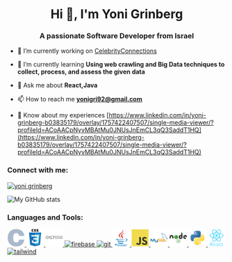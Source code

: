 <h1 align="center">Hi 👋, I'm Yoni Grinberg</h1>
<h3 align="center">A passionate Software Developer from Israel</h3>

- 🔭 I’m currently working on [CelebrityConnections](https://github.com/yoniyoni920/CelebrityConnections)

- 🌱 I’m currently learning **Using web crawling and Big Data techniques to collect, process, and assess the given data**

- 💬 Ask me about **React,Java**

- 📫 How to reach me **yonigri92@gmail.com**

- 📄 Know about my experiences [https://www.linkedin.com/in/yoni-grinberg-b03835179/overlay/1757422407507/single-media-viewer/?profileId=ACoAACpNyvMBAtMu0JNUsJnEmCL3qQ3SaddT1HQ](https://www.linkedin.com/in/yoni-grinberg-b03835179/overlay/1757422407507/single-media-viewer/?profileId=ACoAACpNyvMBAtMu0JNUsJnEmCL3qQ3SaddT1HQ)

<h3 align="left">Connect with me:</h3>
<p align="left">
<a href="https://www.linkedin.com/in/yoni-grinberg-b03835179/" target="blank"><img align="center" src="https://raw.githubusercontent.com/rahuldkjain/github-profile-readme-generator/master/src/images/icons/Social/linked-in-alt.svg" alt="yoni grinberg" height="30" width="40" /></a>
</p>


![My GitHub stats](https://github-readme-stats.vercel.app/api?username=yoniyoni920&show_icons=true&theme=radical)


<h3 align="left">Languages and Tools:</h3>
<p align="left"> <a href="https://www.cprogramming.com/" target="_blank" rel="noreferrer"> <img src="https://raw.githubusercontent.com/devicons/devicon/master/icons/c/c-original.svg" alt="c" width="40" height="40"/> </a> <a href="https://www.w3schools.com/css/" target="_blank" rel="noreferrer"> <img src="https://raw.githubusercontent.com/devicons/devicon/master/icons/css3/css3-original-wordmark.svg" alt="css3" width="40" height="40"/> </a> <a href="https://expressjs.com" target="_blank" rel="noreferrer"> <img src="https://raw.githubusercontent.com/devicons/devicon/master/icons/express/express-original-wordmark.svg" alt="express" width="40" height="40"/> </a> <a href="https://firebase.google.com/" target="_blank" rel="noreferrer"> <img src="https://www.vectorlogo.zone/logos/firebase/firebase-icon.svg" alt="firebase" width="40" height="40"/> </a> <a href="https://git-scm.com/" target="_blank" rel="noreferrer"> <img src="https://www.vectorlogo.zone/logos/git-scm/git-scm-icon.svg" alt="git" width="40" height="40"/> </a> <a href="https://www.java.com" target="_blank" rel="noreferrer"> <img src="https://raw.githubusercontent.com/devicons/devicon/master/icons/java/java-original.svg" alt="java" width="40" height="40"/> </a> <a href="https://developer.mozilla.org/en-US/docs/Web/JavaScript" target="_blank" rel="noreferrer"> <img src="https://raw.githubusercontent.com/devicons/devicon/master/icons/javascript/javascript-original.svg" alt="javascript" width="40" height="40"/> </a> <a href="https://www.mysql.com/" target="_blank" rel="noreferrer"> <img src="https://raw.githubusercontent.com/devicons/devicon/master/icons/mysql/mysql-original-wordmark.svg" alt="mysql" width="40" height="40"/> </a> <a href="https://nodejs.org" target="_blank" rel="noreferrer"> <img src="https://raw.githubusercontent.com/devicons/devicon/master/icons/nodejs/nodejs-original-wordmark.svg" alt="nodejs" width="40" height="40"/> </a> <a href="https://www.python.org" target="_blank" rel="noreferrer"> <img src="https://raw.githubusercontent.com/devicons/devicon/master/icons/python/python-original.svg" alt="python" width="40" height="40"/> </a> <a href="https://reactjs.org/" target="_blank" rel="noreferrer"> <img src="https://raw.githubusercontent.com/devicons/devicon/master/icons/react/react-original-wordmark.svg" alt="react" width="40" height="40"/> </a> <a href="https://tailwindcss.com/" target="_blank" rel="noreferrer"> <img src="https://www.vectorlogo.zone/logos/tailwindcss/tailwindcss-icon.svg" alt="tailwind" width="40" height="40"/> </a> </p>
